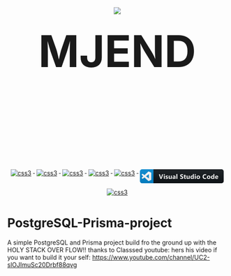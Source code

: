 <h2 style="font-size:100px;" align="center">
  <img src="https://avatars.githubusercontent.com/u/60278279?s=400&u=af215697b1482ec6fbcc69c7f19e0355be96edb5&v=4" height="150vh"></img>
  <br/>
  MJEND
  <br/>
  <br/>
 </h2>
<p align="center">
<a href="#">
    <img src="https://raw.githubusercontent.com/MikeCodesDotNET/ColoredBadges/master/png/dev/languages/html.png" alt="css3" style="vertical-align:top; margin:6px 4px">
  </a>  
  <a href="#">
    <img src="https://raw.githubusercontent.com/MikeCodesDotNET/ColoredBadges/master/png/dev/languages/css3.png" alt="css3" style="vertical-align:top; margin:6px 4px">
  </a><a href="#">
    <img src="https://raw.githubusercontent.com/MikeCodesDotNET/ColoredBadges/master/png/dev/languages/js.png" alt="css3" style="vertical-align:top; margin:6px 4px">
  </a><a href="#">
    <img src="https://raw.githubusercontent.com/MikeCodesDotNET/ColoredBadges/master/png/dev/languages/python.png" alt="css3" style="vertical-align:top; margin:6px 4px">
  </a><a href="#">
    <img src="https://raw.githubusercontent.com/MikeCodesDotNET/ColoredBadges/master/png/devices/raspberrypi.png" alt="css3" style="vertical-align:top; margin:6px 4px">
  </a><a href="#">
    <img src="https://raw.githubusercontent.com/MikeCodesDotNET/ColoredBadges/master/png/dev/tools/visualstudio_code.png" alt="css3" style="vertical-align:top; margin:6px 4px">
  </a><a href="#">
    <img src="https://raw.githubusercontent.com/MikeCodesDotNET/ColoredBadges/master/png/dev/tools/jetbrains_pycharm.png" alt="css3" style="vertical-align:top; margin:6px 4px">
  </a>
  


# PostgreSQL-Prisma-project
A simple PostgreSQL and Prisma project build fro the ground up with the HOLY STACK OVER FLOW!!
thanks to Classsed youtube: hers his video if you want to build it your self: https://www.youtube.com/channel/UC2-slOJImuSc20Drbf88qvg
